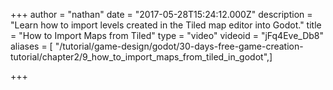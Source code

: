 +++
author = "nathan"
date = "2017-05-28T15:24:12.000Z"
description = "Learn how to import levels created in the Tiled map editor into Godot."
title = "How to Import Maps from Tiled"
type = "video"
videoid = "jFq4Eve_Db8"
aliases = [ "/tutorial/game-design/godot/30-days-free-game-creation-tutorial/chapter2/9_how_to_import_maps_from_tiled_in_godot",]

+++
